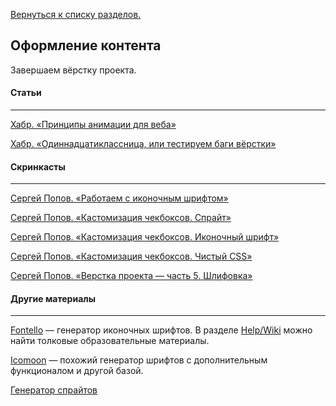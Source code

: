 [Вернуться к списку разделов.](../README.md)

## **Оформление контента**
Завершаем вёрстку проекта.

#### Статьи
----------
[Хабр. «Принципы анимации для веба»](http://habrahabr.ru/company/htmlacademy/blog/255583/)

[Хабр. «Одиннадцатиклассница, или тестируем баги вёрстки»](http://habrahabr.ru/company/2gis/blog/246831/)

#### Скринкасты
----------
[Сергей Попов. «Работаем с иконочным шрифтом»](https://youtu.be/2-UH0bnYPHY)

[Сергей Попов. «Кастомизация чекбоксов. Спрайт»](https://youtu.be/1lyqVf4tftc)

[Сергей Попов. «Кастомизация чекбоксов. Иконочный шрифт»](https://youtu.be/m0-c75v4xvs)

[Сергей Попов. «Кастомизация чекбоксов. Чистый CSS»](https://youtu.be/EE5ZhZslhAQ)

[Сергей Попов. «Верстка проекта — часть 5. Шлифовка»](https://youtu.be/_8kVxOXpM_s)

#### Другие материалы
----------
[Fontello](http://fontello.com/) — генератор иконочных шрифтов. В разделе [Help/Wiki](https://github.com/fontello/fontello/wiki) можно найти толковые образовательные материалы.

[Icomoon](https://icomoon.io/app/) — похожий генератор шрифтов с дополнительным функционалом и другой базой.

[Генератор спрайтов](http://spritegen.website-performance.org/)
